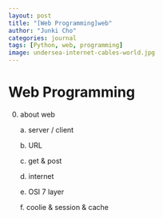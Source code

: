 ```yaml
---
layout: post
title: "[Web Programming]web"
author: "Junki Cho"
categories: journal
tags: [Python, web, programming]
image: undersea-internet-cables-world.jpg
---
```

# Web Programming

0. about web

    a. server / client

    b. URL

    c. get & post

    d. internet

    e. OSI 7 layer

    f. coolie & session & cache
